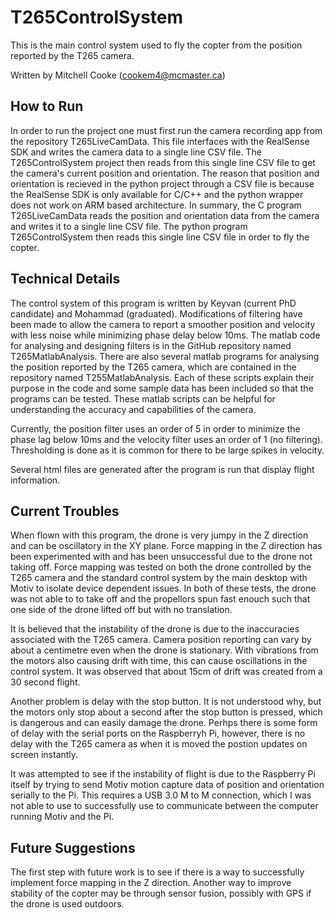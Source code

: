 # T265ControlSystem
This is the main control system used to fly the copter from the position reported by the T265 camera.

Written by Mitchell Cooke (cookem4@mcmaster.ca)

## How to Run
In order to run the project one must first run the camera recording app from the repository T265LiveCamData. This file interfaces with the RealSense SDK and writes the camera data to a single line CSV file. The T265ControlSystem project then reads from this single line CSV file to get the camera's current position and orientation. The reason that position and orientation is recieved in the python project through a CSV file is because the RealSense SDK is only available for C/C++ and the python wrapper does not work on ARM based architecture. In summary, the C program T265LiveCamData reads the position and orientation data from the camera and writes it to a single line CSV file. The python program T265ControlSystem then reads this single line CSV file in order to fly the copter.
 
## Technical Details
The control system of this program is written by Keyvan (current PhD candidate) and Mohammad (graduated). Modifications of filtering have been made to allow the camera to report a smoother position and velocity with less noise while minimizing phase delay below 10ms. The matlab code for analysing and designing filters is in the GitHub repository named T265MatlabAnalysis. There are also several matlab programs for analysing the position reported by the T265 camera, which are contained in the repository named T255MatlabAnalysis. Each of these scripts explain their purpose in the code and some sample data has been included so that the programs can be tested. These matlab scripts can be helpful for understanding the accuracy and capabilities of the camera.

Currently, the position filter uses an order of 5 in order to minimize the phase lag below 10ms and the velocity filter uses an order of 1 (no filtering). Thresholding is done as it is common for there to be large spikes in velocity. 

Several html files are generated after the program is run that display flight information. 

## Current Troubles
When flown with this program, the drone is very jumpy in the Z direction and can be oscillatory in the XY plane. Force mapping in the Z direction has been experimented with and has been unsuccessful due to the drone not taking off. Force mapping was tested on both the drone controlled by the T265 camera and the standard control system by the main desktop with Motiv to isolate device dependent issues. In both of these tests, the drone was not able to to take off and the propellors spun fast enouch such that one side of the drone lifted off but with no translation.

It is believed that the instability of the drone is due to the inaccuracies associated with the T265 camera. Camera position reporting can vary by about a centimetre even when the drone is stationary. With vibrations from the motors also causing drift with time, this can cause oscillations in the control system. It was observed that about 15cm of drift was created from a 30 second flight.

Another problem is delay with the stop button. It is not understood why, but the motors only stop about a second after the stop button is pressed, which is dangerous and can easily damage the drone. Perhps there is some form of delay with the serial ports on the Raspberryh Pi, however, there is no delay with the T265 camera as when it is moved the postion updates on screen instantly.

It was attempted to see if the instability of flight is due to the Raspberry Pi itself by trying to send Motiv motion capture data of position and orientation serially to the Pi. This requires a USB 3.0 M to M connection, which I was not able to use to successfully use to communicate between the computer running Motiv and the Pi.

## Future Suggestions
The first step with future work is to see if there is a way to successfully implement force mapping in the Z direction. Another way to improve stability of the copter may be through sensor fusion, possibly with GPS if the drone is used outdoors.
 
